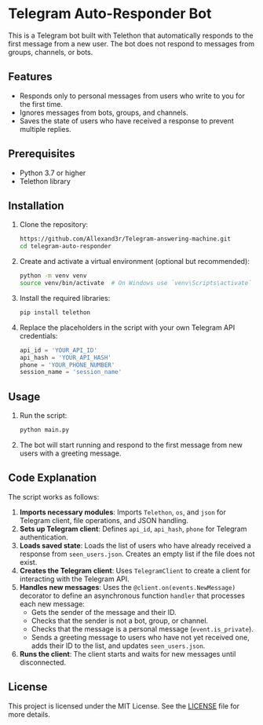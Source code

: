 # Telegram Auto-Responder Bot

This is a Telegram bot built with Telethon that automatically responds to the first message from a new user. The bot does not respond to messages from groups, channels, or bots.

## Features

- Responds only to personal messages from users who write to you for the first time.
- Ignores messages from bots, groups, and channels.
- Saves the state of users who have received a response to prevent multiple replies.

## Prerequisites

- Python 3.7 or higher
- Telethon library

## Installation

1. Clone the repository:

    ```sh
    https://github.com/Allexand3r/Telegram-answering-machine.git
    cd telegram-auto-responder
    ```

2. Create and activate a virtual environment (optional but recommended):

    ```sh
    python -m venv venv
    source venv/bin/activate  # On Windows use `venv\Scripts\activate`
    ```

3. Install the required libraries:

    ```sh
    pip install telethon
    ```

4. Replace the placeholders in the script with your own Telegram API credentials:

    ```python
    api_id = 'YOUR_API_ID'
    api_hash = 'YOUR_API_HASH'
    phone = 'YOUR_PHONE_NUMBER'
    session_name = 'session_name'
    ```

## Usage

1. Run the script:

    ```sh
    python main.py
    ```

2. The bot will start running and respond to the first message from new users with a greeting message.

## Code Explanation

The script works as follows:

1. **Imports necessary modules**: Imports `Telethon`, `os`, and `json` for Telegram client, file operations, and JSON handling.
2. **Sets up Telegram client**: Defines `api_id`, `api_hash`, `phone` for Telegram authentication.
3. **Loads saved state**: Loads the list of users who have already received a response from `seen_users.json`. Creates an empty list if the file does not exist.
4. **Creates the Telegram client**: Uses `TelegramClient` to create a client for interacting with the Telegram API.
5. **Handles new messages**: Uses the `@client.on(events.NewMessage)` decorator to define an asynchronous function `handler` that processes each new message:
    - Gets the sender of the message and their ID.
    - Checks that the sender is not a bot, group, or channel.
    - Checks that the message is a personal message (`event.is_private`).
    - Sends a greeting message to users who have not yet received one, adds their ID to the list, and updates `seen_users.json`.
6. **Runs the client**: The client starts and waits for new messages until disconnected.

## License

This project is licensed under the MIT License. See the [LICENSE](LICENSE) file for more details.
